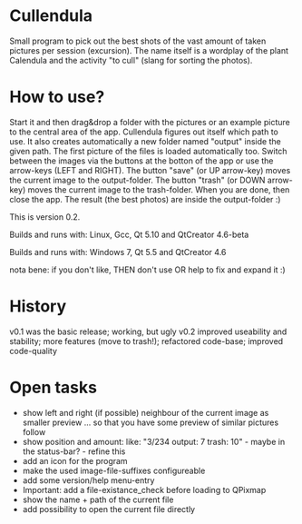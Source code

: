 # Cullendula
Small program to pick out the best shots of the vast amount of taken pictures per session (excursion).
The name itself is a wordplay of the plant Calendula and the activity "to cull" (slang for sorting the photos).


# How to use?
Start it and then drag&drop a folder with the pictures or an example picture to the central area of the app. Cullendula figures out itself which path to use.
It also creates automatically a new folder named "output" inside the given path.
The first picture of the files is loaded automatically too.
Switch between the images via the buttons at the botton of the app or use the arrow-keys (LEFT and RIGHT).
The button "save" (or UP arrow-key) moves the current image to the output-folder.
The button "trash" (or DOWN arrow-key) moves the current image to the trash-folder.
When you are done, then close the app. The result (the best photos) are inside the output-folder :)

This is version 0.2.

Builds and runs with: Linux, Gcc, Qt 5.10 and QtCreator 4.6-beta

Builds and runs with: Windows 7, Qt 5.5 and QtCreator 4.6


nota bene: if you don't like, THEN don't use OR help to fix and expand it :)

# History
v0.1 was the basic release; working, but ugly
v0.2 improved useability and stability; more features (move to trash!); refactored code-base; improved code-quality

# Open tasks
- show left and right (if possible) neighbour of the current image as smaller preview ... so that you have some preview of similar pictures follow
- show position and amount: like: "3/234 output: 7 trash: 10" - maybe in the status-bar? - refine this
- add an icon for the program
- make the used image-file-suffixes configureable
- add some version/help menu-entry
- Important: add a file-existance_check before loading to QPixmap
- show the name + path of the current file
- add possibility to open the current file directly
